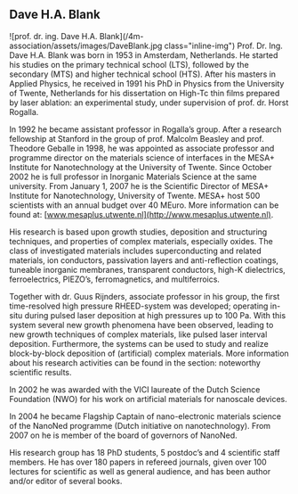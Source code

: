 ## Dave H.A. Blank

![prof. dr. ing. Dave H.A. Blank](/4m-association/assets/images/DaveBlank.jpg class="inline-img") Prof. Dr. Ing. Dave H.A. Blank was born in 1953 in Amsterdam, Netherlands. He started his studies on the primary technical school (LTS), followed by the secondary (MTS) and higher technical school (HTS). After his masters in Applied Physics, he received in 1991 his PhD in Physics from the University of Twente, Netherlands for his dissertation on High-Tc thin films prepared by laser ablation: an experimental study, under supervision of prof. dr. Horst Rogalla.
<!--break-->
In 1992 he became assistant professor in Rogalla’s group. After a research fellowship at Stanford in the group of prof. Malcolm Beasley and prof. Theodore Geballe in 1998, he was appointed as associate professor and programme director on the materials science of interfaces in the MESA+ Institute for Nanotechnology at the University of Twente. Since October 2002 he is full professor in Inorganic Materials Science at the same university. From January 1, 2007 he is the Scientific Director of MESA+ Institute for Nanotechnology, University of Twente. MESA+ host 500 scientists with an annual budget over 40 MEuro. More information can be found at: [www.mesaplus.utwente.nl](http://www.mesaplus.utwente.nl). 

His research is based upon growth studies, deposition and structuring techniques, and properties of complex materials, especially oxides. The class of investigated materials includes superconducting and related materials, ion conductors, passivation layers and anti-reflection coatings, tuneable inorganic membranes, transparent conductors, high-K dielectrics, ferroelectrics, PIEZO’s, ferromagnetics, and multiferroics. 

Together with dr. Guus Rijnders, associate professor in his group, the first time-resolved high pressure RHEED-system was developed; operating in-situ during pulsed laser deposition at high pressures up to 100 Pa. With this system several new growth phenomena have been observed, leading to new growth techniques of complex materials, like pulsed laser interval deposition. Furthermore, the systems can be used to study and realize block-by-block deposition of (artificial) complex materials. More information about his research activities can be found in the section: noteworthy scientific results.

In 2002 he was awarded with the VICI laureate of the Dutch Science Foundation (NWO) for his work on artificial materials for nanoscale devices. 

In 2004 he became Flagship Captain of nano-electronic materials science of the NanoNed programme (Dutch initiative on nanotechnology). From 2007 on he is member of the board of governors of NanoNed.

His research group has 18 PhD students, 5 postdoc’s and 4 scientific staff members. He has over 180 papers in refereed journals, given over 100 lectures for scientific as well as general audience, and has been author and/or editor of several books.